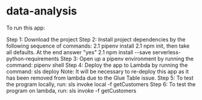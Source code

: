 # data-analysis

To run this app:

Step 1: Download the project
Step 2: Install project dependencies by the following sequence of commands:
  2.1 pipenv install
  2.1 npm init, then take all defaults. At the end answer "yes"
  2.1 npm install --save serverless-python-requirements
Step 3: Open up a pipenv environment by running the command:
  pipenv shell
Step 4: Deploy the app to Lambda by running the command:
  sls deploy
  Note: It will be necessary to re-deploy this app as it has been removed from lambda due to the Glue Table issue.
Step 5: To test the program locally, run:
  sls invoke local -f getCustomers
Step 6: To test the program on lambda, run:
  sls invoke -f getCustomers
